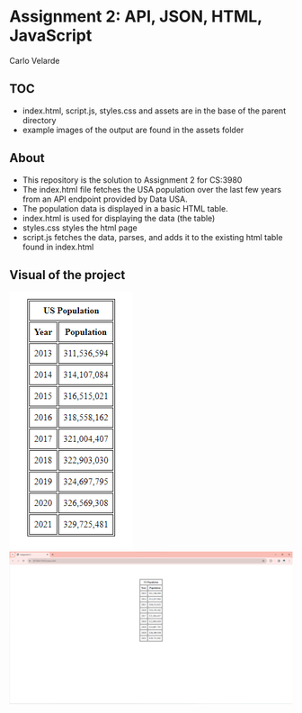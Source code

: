 # Assignment 2: API, JSON, HTML, JavaScript
Carlo Velarde

## TOC 
* index.html, script.js, styles.css and assets are in the base of the parent directory
* example images of the output are found in the assets folder


## About
* This repository is the solution to Assignment 2 for CS:3980
* The index.html file fetches the USA population over the last few years from an API endpoint provided by Data USA. 
* The population data is displayed in a basic HTML table.
* index.html is used for displaying the data (the table)
* styles.css styles the html page 
* script.js fetches the data, parses, and adds it to the existing html table found in index.html


## Visual of the project
![Program output as of 2/21/2024.](./assets/example.png)
![Fullscreep output as of 2/21/2024.](./assets/fullscreen.png)